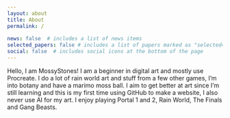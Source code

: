 ```yaml
---
layout: about
title: About
permalink: /
  
news: false  # includes a list of news items
selected_papers: false # includes a list of papers marked as "selected={true}"
social: false  # includes social icons at the bottom of the page
---
```

  


Hello, I am MossyStones! I am a beginner in digital art and mostly use Procreate. 
I do a lot of rain world art and stuff from a few other games, I’m into botany and have a marimo moss ball. 
I aim to get better at art since I’m still learning and this is my first time using GitHub to make a website, I also never use AI for my art.
I enjoy playing Portal 1 and 2, Rain World, The Finals and Gang Beasts.
